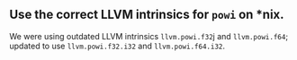## Use the correct LLVM intrinsics for `powi` on *nix.

We were using outdated LLVM intrinsics `llvm.powi.f32`j and `llvm.powi.f64`; updated to use `llvm.powi.f32.i32` and `llvm.powi.f64.i32`.
